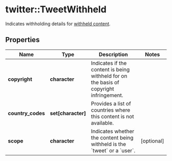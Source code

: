 # twitter::TweetWithheld

Indicates withholding details for [withheld content](https://help.twitter.com/en/rules-and-policies/tweet-withheld-by-country).

## Properties
Name | Type | Description | Notes
------------ | ------------- | ------------- | -------------
**copyright** | **character** | Indicates if the content is being withheld for on the basis of copyright infringement. | 
**country_codes** | **set[character]** | Provides a list of countries where this content is not available. | 
**scope** | **character** | Indicates whether the content being withheld is the &#x60;tweet&#x60; or a &#x60;user&#x60;. | [optional] 


